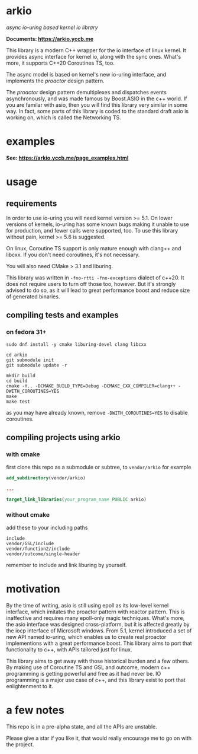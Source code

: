 arkio
=====

*async io-uring based kernel io library*

**Documents: <https://arkio.yccb.me>**

This library is a modern C++ wrapper for the io interface of linux kernel. It provides async interface for kernel io, along with the sync ones. What's more, it supports C++20 Coroutines TS, too.

The async model is based on kernel's new io-uring interface, and implements the _proactor_ design pattern.

The _proactor_ design pattern demultiplexes and dispatches events asynchronously, and was made famous by Boost.ASIO in the c++ world. If you are familar with asio, then you will find this library very similar in some way. In fact, some parts of this library is coded to the standard draft asio is working on, which is called the Networking TS.

# examples

**See: <https://arkio.yccb.me/page_examples.html>**

# usage

## requirements

In order to use io-uring you will need kernel version >= 5.1. On lower versions of kernels, io-uring has some known bugs making it unable to use for production, and fewer calls were supported, too. To use this library without pain, kernel >= 5.6 is suggested.

On linux, Coroutine TS support is only mature enough with clang++ and libcxx. If you don't need coroutines, it's not necessary.

You will also need CMake > 3.1 and liburing.

This library was written in `-fno-rtti -fno-exceptions` dialect of c++20. It does not require users to turn off those too, however. But it's strongly advised to do so, as it will lead to great performance boost and reduce size of generated binaries.

## compiling tests and examples

### on fedora 31+

```
sudo dnf install -y cmake liburing-devel clang libcxx

cd arkio
git submodule init
git submodule update -r

mkdir build
cd build
cmake -H.. -DCMAKE_BUILD_TYPE=Debug -DCMAKE_CXX_COMPILER=clang++ -DWITH_COROUTINES=YES
make
make test
```

as you may have already known, remove `-DWITH_COROUTINES=YES` to disable coroutines.

## compiling projects using arkio

### with cmake

first clone this repo as a submodule or subtree, to `vendor/arkio` for example

``` cmake
add_subdirectory(vendor/arkio)

...

target_link_libraries(your_program_name PUBLIC arkio)
```

### without cmake

add these to your including paths

```
include
vendor/GSL/include
vendor/function2/include
vendor/outcome/single-header
```

remember to include and link liburing by yourself.

# motivation

By the time of writing, asio is still using epoll as its low-level kernel interface, which imitates the proactor pattern with reactor pattern. This is inaffective and requires many epoll-only magic techniques. What's more, the asio interface was designed cross-platform, but it is affected greatly by the iocp interface of Microsoft windows. From 5.1, kernel introduced a set of new API named io-uring, which enables us to create real proactor implementions with a great performance boost. This library aims to port that functionality to c++, with APIs tailored just for linux.

This library aims to get away with those historical burden and a few others. By making use of Coroutine TS and GSL and outcome, modern c++ programming is getting powerful and free as it had never be. IO programming is a major use case of c++, and this library exist to port that enlightenment to it.

# a few notes

This repo is in a pre-alpha state, and all the APIs are unstable.

Please give a star if you like it, that would really encourage me to go on with the project.

